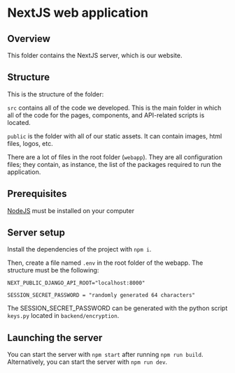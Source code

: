 # NextJS web application

## Overview

This folder contains the NextJS server, which is our website.

## Structure

This is the structure of the folder:

`src` contains all of the code we developed. This is the main folder in which all of the code for the pages, 
components, and API-related scripts is located.

`public` is the folder with all of our static assets. It can contain images, html files, logos, etc.

There are a lot of files in the root folder (`webapp`). They are all configuration files; they contain, as instance, the list of the
packages required to run the application.

## Prerequisites

[NodeJS](https://nodejs.org/en) must be installed on your computer

## Server setup

Install the dependencies of the project with `npm i`.  

Then, create a file named `.env` in the root folder of the webapp. The structure must be the following:

```
NEXT_PUBLIC_DJANGO_API_ROOT="localhost:8000"

SESSION_SECRET_PASSWORD = "randomly generated 64 characters"
```

The SESSION_SECRET_PASSWORD can be generated with the python script ``keys.py`` located in ``backend/encryption``.

## Launching the server

You can start the server with `npm start` after running `npm run build`.
Alternatively, you can start the server with `npm run dev`.
